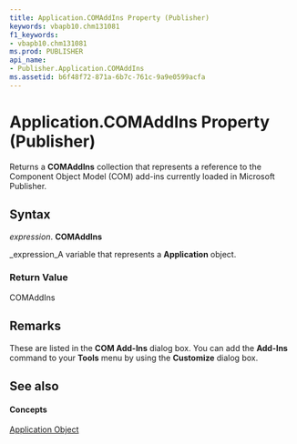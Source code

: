 ```yaml
---
title: Application.COMAddIns Property (Publisher)
keywords: vbapb10.chm131081
f1_keywords:
- vbapb10.chm131081
ms.prod: PUBLISHER
api_name:
- Publisher.Application.COMAddIns
ms.assetid: b6f48f72-871a-6b7c-761c-9a9e0599acfa
---
```



# Application.COMAddIns Property (Publisher)

Returns a  **COMAddIns** collection that represents a reference to the Component Object Model (COM) add-ins currently loaded in Microsoft Publisher.


## Syntax

 _expression_. **COMAddIns**

 _expression_A variable that represents a  **Application** object.


### Return Value

COMAddIns


## Remarks

These are listed in the  **COM Add-Ins** dialog box. You can add the **Add-Ins** command to your **Tools** menu by using the **Customize** dialog box.


## See also


#### Concepts


 [Application Object](application-object-publisher.md)

